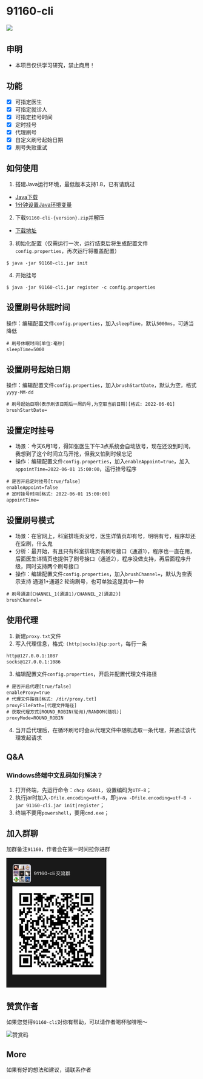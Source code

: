 # 91160-cli

![](https://github.com/pengpan/91160-cli/workflows/Java%20CI%20with%20Maven/badge.svg)

## 申明

- 本项目仅供学习研究，禁止商用！

## 功能

- [x] 可指定医生
- [x] 可指定就诊人
- [x] 可指定挂号时间
- [x] 定时挂号
- [x] 代理刷号
- [x] 自定义刷号起始日期
- [x] 刷号失败重试

## 如何使用

1. 搭建Java运行环境，最低版本支持1.8，已有请跳过
- [Java下载](https://www.java.com/zh-CN/download)
- [1分钟设置Java环境变量](https://www.bilibili.com/video/BV1vy4y127mL)

2. 下载`91160-cli-{version}.zip`并解压
- [下载地址](https://github.com/pengpan/91160-cli/releases)

3. 初始化配置（仅需运行一次，运行结束后将生成配置文件`config.properties`，再次运行将覆盖配置）
```shell
$ java -jar 91160-cli.jar init
```

4. 开始挂号
```shell
$ java -jar 91160-cli.jar register -c config.properties
```

## 设置刷号休眠时间

操作：编辑配置文件`config.properties`，加入`sleepTime`，默认`5000ms`，可适当降低

```properties
# 刷号休眠时间[单位:毫秒]
sleepTime=5000
```

## 设置刷号起始日期

操作：编辑配置文件`config.properties`，加入`brushStartDate`，默认为空，格式`yyyy-MM-dd`

```properties
# 刷号起始日期(表示刷该日期后一周的号,为空取当前日期)[格式: 2022-06-01]
brushStartDate=
```

## 设置定时挂号

- 场景：今天6月1号，得知张医生下午3点系统会自动放号，现在还没到时间，我想到了这个时间立马开抢，但我又怕到时候忘记
- 操作：编辑配置文件`config.properties`，加入`enableAppoint=true`，加入`appointTime=2022-06-01 15:00:00`，运行挂号程序

```properties
# 是否开启定时挂号[true/false]
enableAppoint=false
# 定时挂号时间[格式: 2022-06-01 15:00:00]
appointTime=
```

## 设置刷号模式

- 场景：在官网上，科室排班页没号，医生详情页却有号，明明有号，程序却还在空刷，什么鬼
- 分析：最开始，有且只有科室排班页有刷号接口（通道1），程序也一直在用，后面医生详情页也提供了刷号接口（通道2），程序没做支持，再后面程序升级，同时支持两个刷号接口
- 操作：编辑配置文件`config.properties`，加入`brushChannel=`，默认为空表示支持 通道1+通道2 轮询刷号，也可单独这是其中一种

```properties
# 刷号通道[CHANNEL_1(通道1)/CHANNEL_2(通道2)]
brushChannel=
```

## 使用代理

1. 新建`proxy.txt`文件
2. 写入代理信息，格式: `(http|socks)@ip:port`，每行一条

```text
http@127.0.0.1:1087
socks@127.0.0.1:1086
```

3. 编辑配置文件`config.properties`，开启并配置代理文件路径

```properties
# 是否开启代理[true/false]
enableProxy=true
# 代理文件路径[格式: /dir/proxy.txt]
proxyFilePath=[代理文件路径]
# 获取代理方式[ROUND_ROBIN(轮询)/RANDOM(随机)]
proxyMode=ROUND_ROBIN
```

4. 当开启代理后，在循环刷号时会从代理文件中随机选取一条代理，并通过该代理发起请求

## Q&A

### Windows终端中文乱码如何解决？

1. 打开终端，先运行命令：`chcp 65001`，设置编码为`UTF-8`；
2. 执行jar时加入`-Dfile.encoding=utf-8`，即`java -Dfile.encoding=utf-8 -jar 91160-cli.jar init|register`；
3. 终端不要用`powershell`，要用`cmd.exe`；

## 加入群聊

加群备注`91160`，作者会在第一时间拉你进群

![微信交流群](imgs/wechat_group_final.png)

## 赞赏作者

如果您觉得`91160-cli`对你有帮助，可以请作者喝杯咖啡哦～

![赞赏码](imgs/reward.png)

## More

如果有好的想法和建议，请联系作者
